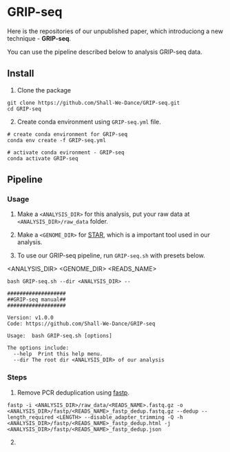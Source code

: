 # GRIP-seq

Here is the repositories of our unpublished paper, which introduciong a new technique - **GRIP-seq**.

You can use the pipeline described below to analysis GRIP-seq data.

## Install

1. Clone the package
```
git clone https://github.com/Shall-We-Dance/GRIP-seq.git
cd GRIP-seq
```

2. Create conda environment using `GRIP-seq.yml` file.
```
# create conda environment for GRIP-seq
conda env create -f GRIP-seq.yml

# activate conda evironment - GRIP-seq
conda activate GRIP-seq
```
## Pipeline

### Usage

1.  Make a `<ANALYSIS_DIR>` for this analysis, put your raw data at `<ANALYSIS_DIR>/raw_data` folder. 

2.  Make a `<GENOME_DIR>` for [STAR](https://github.com/alexdobin/STAR), which is a important tool used in our analysis. 

3.  To use our GRIP-seq pipeline, run `GRIP-seq.sh` with presets below.

<ANALYSIS_DIR>
<GENOME_DIR>
<READS_NAME>
<LENGTH>

```
bash GRIP-seq.sh --dir <ANALYSIS_DIR> --
```

```
###################
##GRIP-seq manual##
###################

Version: v1.0.0
Code: https://github.com/Shall-We-Dance/GRIP-seq

Usage:  bash GRIP-seq.sh [options]

The options include:
  --help  Print this help menu.
  --dir The root dir <ANALYSIS_DIR> of our analysis
```

### Steps

1.  Remove PCR deduplication using [fastp](https://github.com/OpenGene/fastp).

```
fastp -i <ANALYSIS_DIR>/raw_data/<READS_NAME>.fastq.gz -o <ANALYSIS_DIR>/fastp/<READS_NAME>_fastp_dedup.fastq.gz --dedup --length_required <LENGTH> --disable_adapter_trimming -Q -h <ANALYSIS_DIR>/fastp/<READS_NAME>_fastp_dedup.html -j <ANALYSIS_DIR>/fastp/<READS_NAME>_fastp_dedup.json
```

2.  
